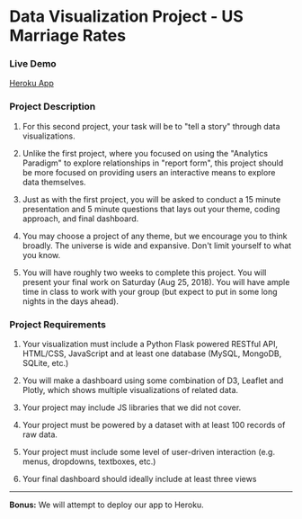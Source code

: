 # Data Visualization Project - US Marriage Rates

### Live Demo  
[Heroku App](https://marriage-rates.herokuapp.com/)  

### Project Description  
1. For this second project, your task will be to "tell a story" through data visualizations. 

2. Unlike the first project, where you focused on using the "Analytics Paradigm" to explore relationships in "report form", this project should be more focused on providing users an interactive means to explore data themselves. 

3. Just as with the first project, you will be asked to conduct a 15 minute presentation and 5 minute questions that lays out your theme, coding approach, and final dashboard.

4. You may choose a project of any theme, but we encourage you to think broadly. The universe is wide and expansive. Don't limit yourself to what you know. 

5. You will have roughly two weeks to complete this project. You will present your final work on Saturday (Aug 25, 2018). You will have ample time in class to work with your group (but expect to put in some long nights in the days ahead).   

### Project Requirements
1. Your visualization must include a Python Flask powered RESTful API, HTML/CSS, JavaScript and at least one database (MySQL, MongoDB, SQLite, etc.)   

2. You will make a dashboard using some combination of D3, Leaflet and Plotly, which shows multiple visualizations of related data.   

3. Your project may include JS libraries that we did not cover.   

4. Your project must be powered by a dataset with at least 100 records of raw data.   

5. Your project must include some level of user-driven interaction (e.g. menus, dropdowns, textboxes, etc.)   

6. Your final dashboard should ideally include at least three views

***

<b>Bonus:</b> We will attempt to deploy our app to Heroku.
